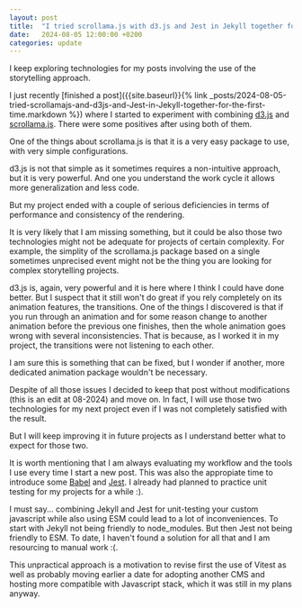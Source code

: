 ```yaml
---
layout: post
title:  "I tried scrollama.js with d3.js and Jest in Jekyll together for the first time"
date:   2024-08-05 12:00:00 +0200
categories: update
---
```



I keep exploring technologies for my posts involving the use of the storytelling approach.

I just recently [finished a post]({{site.baseurl}}{% link _posts/2024-08-05-tried-scrollamajs-and-d3js-and-Jest-in-Jekyll-together-for-the-first-time.markdown %}) where I started to experiment with combining [d3.js](https://d3js.org/) and [scrollama.js](https://github.com/russellsamora/scrollama). There were some positives after using both of them.

One of the things about scrollama.js is that it is a very easy package to use, with very simple configurations.

d3.js is not that simple as it sometimes requires a non-intuitive approach, but it is very powerful. And one you understand the work cycle it allows more generalization and less code.

But my project ended with a couple of serious deficiencies in terms of performance and consistency of the rendering. 

It is very likely that I am missing something, but it could be also those two technologies might not be adequate for projects of certain complexity. For example, the simplity of the scrollama.js package based on a single sometimes unprecised event might not be the thing you are looking for complex storytelling projects.

d3.js is, again, very powerful and it is here where I think I could have done better. But I suspect that it still won't do great if you rely completely on its animation features, the transitions. One of the things I discovered is that if you run through an animation and for some reason change to another animation before the previous one finishes, then the whole animation goes wrong with several inconsistencies. That is because, as I worked it in my project, the transitions were not listening to each other.

I am sure this is something that can be fixed, but I wonder if another, more dedicated animation package wouldn't be necessary.

Despite of all those issues I decided to keep that post without modifications (this is an edit at 08-2024) and move on. In fact, I will use those two technologies for my next project even if I was not completely satisfied with the result.

But I will keep improving it in future projects as I understand better what to expect for those two.

It is worth mentioning that I am always evaluating my workflow and the tools I use every time I start a new post. This was also the appropiate time to introduce some [Babel](https://babeljs.io/) and [Jest](https://jestjs.io/). I already had planned to practice unit testing for my projects for a while :).

I must say... combining Jekyll and Jest for unit-testing your custom javascript while also using ESM could lead to a lot of inconveniences. To start with Jekyll not being friendly to node_modules. But then Jest not being friendly to ESM. To date, I haven't found a solution for all that and I am resourcing to manual work :(.

This unpractical approach is a motivation to revise first the use of Vitest as well as probably moving earlier a date for adopting another CMS and hosting more compatible with Javascript stack, which it was still in my plans anyway.
